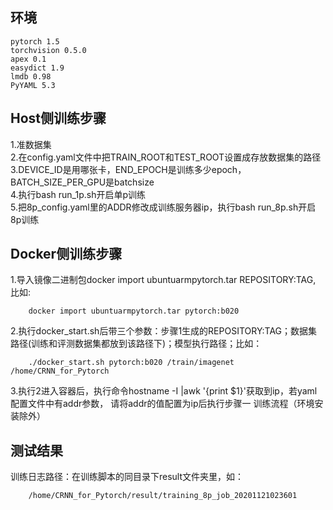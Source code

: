 环境
----------
    pytorch 1.5
    torchvision 0.5.0
    apex 0.1
    easydict 1.9
    lmdb 0.98
    PyYAML 5.3

Host侧训练步骤
----------
1.准数据集<br>
2.在config.yaml文件中把TRAIN_ROOT和TEST_ROOT设置成存放数据集的路径<br>
3.DEVICE_ID是用哪张卡，END_EPOCH是训练多少epoch，BATCH_SIZE_PER_GPU是batchsize<br>
4.执行bash run_1p.sh开启单p训练<br>
5.把8p_config.yaml里的ADDR修改成训练服务器ip，执行bash run_8p.sh开启8p训练<br>


Docker侧训练步骤
----------
    
1.导入镜像二进制包docker import ubuntuarmpytorch.tar REPOSITORY:TAG, 比如:

        docker import ubuntuarmpytorch.tar pytorch:b020

2.执行docker_start.sh后带三个参数：步骤1生成的REPOSITORY:TAG；数据集路径(训练和评测数据集都放到该路径下)；模型执行路径；比如：

        ./docker_start.sh pytorch:b020 /train/imagenet /home/CRNN_for_Pytorch

3.执行2进入容器后，执行命令hostname -I |awk '{print $1}'获取到ip，若yaml配置文件中有addr参数， 请将addr的值配置为ip后执行步骤一
  训练流程（环境安装除外）

测试结果
----------
    
训练日志路径：在训练脚本的同目录下result文件夹里，如：

        /home/CRNN_for_Pytorch/result/training_8p_job_20201121023601
